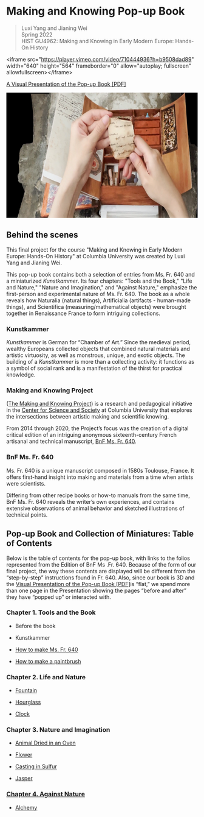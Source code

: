 # Making and Knowing Pop-up Book

>Luxi Yang and Jianing Wei<br/>
Spring 2022<br/>
HIST GU4962: Making and Knowing in Early Modern Europe: Hands-On History<br/>

\<iframe src="https://player.vimeo.com/video/710444936?h=b9508dad89"
width="640" height="564" frameborder="0" allow="autoplay; fullscreen"
allowfullscreen>\</iframe>

[A Visual Presentation of the Pop-up Book \[PDF\]](sp22_wei+yang_jianing+luxi_popup-presentation.pdf)

<img src="./media-wei+yang/image1.png" style="width:6.47396in;height:3.42807in" />

## Behind the scenes

This final project for the course "Making and Knowing in Early Modern
Europe: Hands-On History" at Columbia University was created by Luxi
Yang and Jianing Wei.

This pop-up book contains both a selection of entries from Ms. Fr. 640
and a miniaturized *Kunstkammer*. Its four chapters: "Tools and the
Book," "Life and Nature," "Nature and Imagination," and "Against
Nature," emphasize the first-person and experimental nature of Ms. Fr.
640. The book as a whole reveals how Naturalia (natural things),
Artificialia (artifacts - human-made things), and Scientifica
(measuring/mathematical objects) were brought together in Renaissance
France to form intriguing collections.

### Kunstkammer

*Kunstkammer* is German for “Chamber of Art.” Since the medieval period,
wealthy Europeans collected objects that combined natural materials and
artistic virtuosity, as well as monstrous, unique, and exotic objects.
The building of a *Kunstkammer* is more than a collecting activity: it
functions as a symbol of social rank and is a manifestation of the
thirst for practical knowledge.

### Making and Knowing Project

([The Making and Knowing Project](https://www.makingandknowing.org/))
is a research and pedagogical initiative in the [Center for Science and
Society](http://scienceandsociety.columbia.edu/) at Columbia University
that explores the intersections between artistic making and scientific
knowing.

From 2014 through 2020, the Project’s focus was the creation of a
digital critical edition of an intriguing anonymous sixteenth-century
French artisanal and technical manuscript, [BnF Ms. Fr. 640](http://gallica.bnf.fr/ark:/12148/btv1b10500001g.r=fr.%20640?rk=150215;2).

### BnF Ms. Fr. 640

Ms. Fr. 640 is a unique manuscript composed in 1580s Toulouse, France.
It offers first-hand insight into making and materials from a time when
artists were scientists.

Differing from other recipe books or how-to manuals from the same time,
BnF Ms. Fr. 640 reveals the writer’s own experiences, and contains
extensive observations of animal behavior and sketched illustrations of
technical points.

## Pop-up Book and Collection of Miniatures: Table of Contents

Below is the table of contents for the pop-up book, with links to the
folios represented from the Edition of BnF Ms .Fr. 640. Because of the
form of our final project, the way these contents are displayed will be
different from the “step-by-step” instructions found in Fr. 640. Also,
since our book is 3D and the [Visual Presentation of the Pop-up Book \[PDF\]](sp22_wei+yang_jianing+luxi_popup-presentation.pdf)is “flat,” we spend more than one page in the Presentation
showing the pages “before and after” they have “popped up” or interacted
with.

### Chapter 1. Tools and the Book

-   Before the book

-   Kunstkammer

-   [How to make Ms. Fr. 640](https://edition640.makingandknowing.org/#/essays/ann_328_ie_19)

-   [How to make a paintbrush](https://edition640.makingandknowing.org/#/folios/58v/f/58v/tl)

### Chapter 2. Life and Nature

-   [Fountain](https://edition640.makingandknowing.org/#/folios/80r/f/80r/tl)

-   [Hourglass](https://edition640.makingandknowing.org/#/folios/10r/f/10r/tl)

-   [Clock](https://edition640.makingandknowing.org/#/folios/82r/f/82r/tl)

### Chapter 3. Nature and Imagination

-   [Animal Dried in an Oven](https://edition640.makingandknowing.org/#/essays/ann_502_ad_20)

-   [Flower](https://edition640.makingandknowing.org/#/folios/120v/f/120v/tl)

-   [<u>Casting in Sulfur](https://edition640.makingandknowing.org/#/essays/ann_007_fa_14)

-   [Jasper](https://edition640.makingandknowing.org/#/essays/ann_045_fa_16)

### Chapter 4. Against Nature

-   [Alchemy](https://edition640.makingandknowing.org/#/folios/80r/f/80r/tl)
